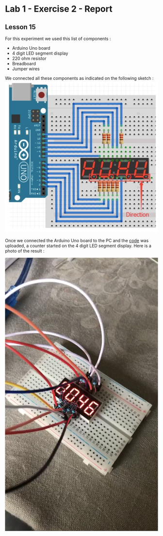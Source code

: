 # Lab 1 - Exercise 2 - Report

## Lesson 15
For this experiment we used this list of components :
- Arduino Uno board
- 4 digit LED segment display
- 220 ohm resistor
- Breadboard 
- Jumper wires

We connected all these components as indicated on the following sketch : 
![](Lesson15_Sketch.png?raw=true)

Once we connected the Arduino Uno board to the PC and the [code](code.ino) was uploaded, a counter started on the 4 digit LED segment display. Here is a photo of the result :

![](Lesson15_result.png?raw=true)
